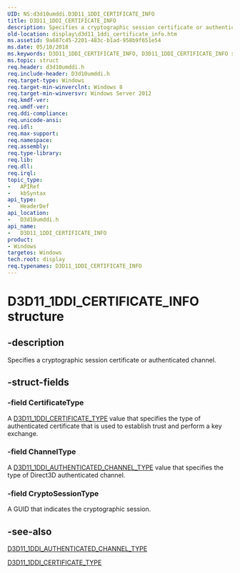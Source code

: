 ```yaml
---
UID: NS:d3d10umddi.D3D11_1DDI_CERTIFICATE_INFO
title: D3D11_1DDI_CERTIFICATE_INFO
description: Specifies a cryptographic session certificate or authenticated channel.
old-location: display\d3d11_1ddi_certificate_info.htm
ms.assetid: 9a687c45-2201-483c-b1ad-958b9f651e54
ms.date: 05/10/2018
ms.keywords: D3D11_1DDI_CERTIFICATE_INFO, D3D11_1DDI_CERTIFICATE_INFO structure [Display Devices], d3d10umddi/D3D11_1DDI_CERTIFICATE_INFO, display.d3d11_1ddi_certificate_info
ms.topic: struct
req.header: d3d10umddi.h
req.include-header: D3d10umddi.h
req.target-type: Windows
req.target-min-winverclnt: Windows 8
req.target-min-winversvr: Windows Server 2012
req.kmdf-ver: 
req.umdf-ver: 
req.ddi-compliance: 
req.unicode-ansi: 
req.idl: 
req.max-support: 
req.namespace: 
req.assembly: 
req.type-library: 
req.lib: 
req.dll: 
req.irql: 
topic_type:
-	APIRef
-	kbSyntax
api_type:
-	HeaderDef
api_location:
-	D3d10umddi.h
api_name:
-	D3D11_1DDI_CERTIFICATE_INFO
product:
- Windows
targetos: Windows
tech.root: display
req.typenames: D3D11_1DDI_CERTIFICATE_INFO
---
```


# D3D11_1DDI_CERTIFICATE_INFO structure


## -description


Specifies a cryptographic  session certificate or authenticated channel.


## -struct-fields




### -field CertificateType

A <a href="https://msdn.microsoft.com/library/windows/hardware/hh406438">D3D11_1DDI_CERTIFICATE_TYPE</a> value that specifies the type of authenticated certificate that is used to establish trust and perform a key exchange.


### -field ChannelType

A <a href="https://msdn.microsoft.com/library/windows/hardware/hh406343">D3D11_1DDI_AUTHENTICATED_CHANNEL_TYPE</a> value that specifies the type of Direct3D authenticated channel.


### -field CryptoSessionType

A GUID that indicates the cryptographic session.


## -see-also




<a href="https://msdn.microsoft.com/library/windows/hardware/hh406343">D3D11_1DDI_AUTHENTICATED_CHANNEL_TYPE</a>



<a href="https://msdn.microsoft.com/library/windows/hardware/hh406438">D3D11_1DDI_CERTIFICATE_TYPE</a>
 

 

